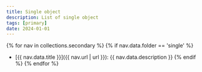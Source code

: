 ```yaml
---
title: Single object
description: List of single object
tags: [primary]
date: 2024-01-01
---
```


{% for nav in collections.secondary %}
{% if nav.data.folder == 'single' %}
- [{{ nav.data.title }}]({{ nav.url | url }}): {{ nav.data.description }}
{% endif %}
{% endfor %}